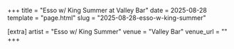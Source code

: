 +++
title = "Esso w/ King Summer at Valley Bar"
date = 2025-08-28
template = "page.html"
slug = "2025-08-28-esso-w-king-summer"

[extra]
artist = "Esso w/ King Summer"
venue = "Valley Bar"
venue_url = ""
+++

